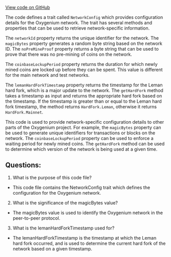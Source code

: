 [View code on GitHub](https://github.com/oxygenium/oxygenium/protocol/src/main/scala/org/oxygenium/protocol/config/NetworkConfig.scala)

The code defines a trait called `NetworkConfig` which provides configuration details for the Oxygenium network. The trait has several methods and properties that can be used to retrieve network-specific information.

The `networkId` property returns the unique identifier for the network. The `magicBytes` property generates a random byte string based on the network ID. The `noPreMineProof` property returns a byte string that can be used to prove that there was no pre-mining of coins on the network.

The `coinbaseLockupPeriod` property returns the duration for which newly mined coins are locked up before they can be spent. This value is different for the main network and test networks.

The `lemanHardForkTimestamp` property returns the timestamp for the Leman hard fork, which is a major update to the network. The `getHardFork` method takes a timestamp as input and returns the appropriate hard fork based on the timestamp. If the timestamp is greater than or equal to the Leman hard fork timestamp, the method returns `HardFork.Leman`, otherwise it returns `HardFork.Mainnet`.

This code is used to provide network-specific configuration details to other parts of the Oxygenium project. For example, the `magicBytes` property can be used to generate unique identifiers for transactions or blocks on the network. The `coinbaseLockupPeriod` property can be used to enforce a waiting period for newly mined coins. The `getHardFork` method can be used to determine which version of the network is being used at a given time.
## Questions: 
 1. What is the purpose of this code file?
- This code file contains the NetworkConfig trait which defines the configuration for the Oxygenium network.

2. What is the significance of the magicBytes value?
- The magicBytes value is used to identify the Oxygenium network in the peer-to-peer protocol.

3. What is the lemanHardForkTimestamp used for?
- The lemanHardForkTimestamp is the timestamp at which the Leman hard fork occurred, and is used to determine the current hard fork of the network based on a given timestamp.